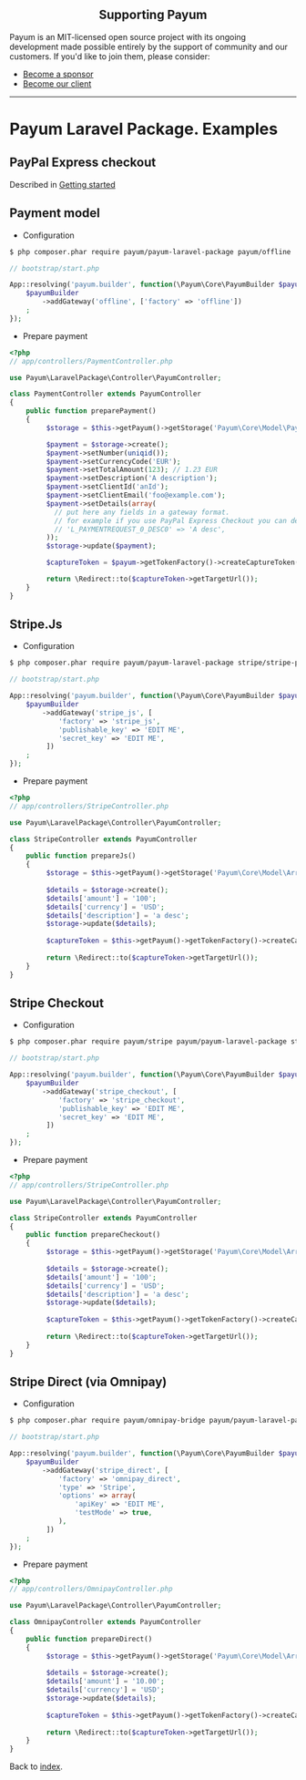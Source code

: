 <h2 align="center">Supporting Payum</h2>

Payum is an MIT-licensed open source project with its ongoing development made possible entirely by the support of community and our customers. If you'd like to join them, please consider:

- [Become a sponsor](https://www.patreon.com/makasim)
- [Become our client](http://forma-pro.com/)

---

# Payum Laravel Package. Examples

## PayPal Express checkout

Described in [Getting started](getting-started.md)

## Payment model

* Configuration

```bash
$ php composer.phar require payum/payum-laravel-package payum/offline
```

```php
// bootstrap/start.php

App::resolving('payum.builder', function(\Payum\Core\PayumBuilder $payumBuilder) {
    $payumBuilder
        ->addGateway('offline', ['factory' => 'offline'])
    ;
});
```

* Prepare payment

```php
<?php
// app/controllers/PaymentController.php

use Payum\LaravelPackage\Controller\PayumController;

class PaymentController extends PayumController
{
 	public function preparePayment()
 	{
         $storage = $this->getPayum()->getStorage('Payum\Core\Model\Payment');

         $payment = $storage->create();
         $payment->setNumber(uniqid());
         $payment->setCurrencyCode('EUR');
         $payment->setTotalAmount(123); // 1.23 EUR
         $payment->setDescription('A description');
         $payment->setClientId('anId');
         $payment->setClientEmail('foo@example.com');
         $payment->setDetails(array(
           // put here any fields in a gateway format.
           // for example if you use PayPal Express Checkout you can define a description of the first item:
           // 'L_PAYMENTREQUEST_0_DESC0' => 'A desc',
         ));
         $storage->update($payment);

         $captureToken = $payum->getTokenFactory()->createCaptureToken('offline', $payment, 'payment_done');

         return \Redirect::to($captureToken->getTargetUrl());
 	}
}
```

## Stripe.Js

* Configuration

```bash
$ php composer.phar require payum/payum-laravel-package stripe/stripe-php payum/stripe
```

```php
// bootstrap/start.php

App::resolving('payum.builder', function(\Payum\Core\PayumBuilder $payumBuilder) {
    $payumBuilder
        ->addGateway('stripe_js', [
            'factory' => 'stripe_js',
            'publishable_key' => 'EDIT ME',
            'secret_key' => 'EDIT ME',
         ])
    ;
});
```

* Prepare payment

```php
<?php
// app/controllers/StripeController.php

use Payum\LaravelPackage\Controller\PayumController;

class StripeController extends PayumController
{
 	public function prepareJs()
 	{
         $storage = $this->getPayum()->getStorage('Payum\Core\Model\ArrayObject');
 
         $details = $storage->create();
         $details['amount'] = '100';
         $details['currency'] = 'USD';
         $details['description'] = 'a desc';
         $storage->update($details);
 
         $captureToken = $this->getPayum()->getTokenFactory()->createCaptureToken('stripe_js', $details, 'payment_done');
 
         return \Redirect::to($captureToken->getTargetUrl());
 	}
}
```

## Stripe Checkout

* Configuration

```bash
$ php composer.phar require payum/stripe payum/payum-laravel-package stripe/stripe-php
```

```php
// bootstrap/start.php

App::resolving('payum.builder', function(\Payum\Core\PayumBuilder $payumBuilder) {
    $payumBuilder
        ->addGateway('stripe_checkout', [
            'factory' => 'stripe_checkout',
            'publishable_key' => 'EDIT ME',
            'secret_key' => 'EDIT ME',
         ])
    ;
});
```

* Prepare payment

```php
<?php
// app/controllers/StripeController.php

use Payum\LaravelPackage\Controller\PayumController;

class StripeController extends PayumController
{
 	public function prepareCheckout()
 	{
         $storage = $this->getPayum()->getStorage('Payum\Core\Model\ArrayObject');
 
         $details = $storage->create();
         $details['amount'] = '100';
         $details['currency'] = 'USD';
         $details['description'] = 'a desc';
         $storage->update($details);
 
         $captureToken = $this->getPayum()->getTokenFactory()->createCaptureToken('stripe_checkout', $details, 'payment_done');
 
         return \Redirect::to($captureToken->getTargetUrl());
 	}
}
```

## Stripe Direct (via Omnipay)

* Configuration

```bash
$ php composer.phar require payum/omnipay-bridge payum/payum-laravel-package omnipay/stripe
```

```php
// bootstrap/start.php

App::resolving('payum.builder', function(\Payum\Core\PayumBuilder $payumBuilder) {
    $payumBuilder
        ->addGateway('stripe_direct', [
            'factory' => 'omnipay_direct',
            'type' => 'Stripe',
            'options' => array(
                'apiKey' => 'EDIT ME',
                'testMode' => true,
            ),
         ])
    ;
});
```

* Prepare payment

```php
<?php
// app/controllers/OmnipayController.php

use Payum\LaravelPackage\Controller\PayumController;

class OmnipayController extends PayumController
{
 	public function prepareDirect()
 	{
         $storage = $this->getPayum()->getStorage('Payum\Core\Model\ArrayObject');
 
         $details = $storage->create();
         $details['amount'] = '10.00';
         $details['currency'] = 'USD';
         $storage->update($details);
 
         $captureToken = $this->getPayum()->getTokenFactory()->createCaptureToken('stripe_direct', $details, 'payment_done');
 
         return \Redirect::to($captureToken->getTargetUrl());
 	}
}
```

Back to [index](../index.md).
